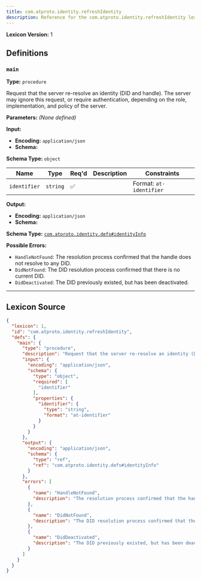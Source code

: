 ```yaml
---
title: com.atproto.identity.refreshIdentity
description: Reference for the com.atproto.identity.refreshIdentity lexicon
---
```

**Lexicon Version:** 1

## Definitions

<a name="main"></a>
### `main`

**Type:** `procedure`

Request that the server re-resolve an identity (DID and handle). The server may ignore this request, or require authentication, depending on the role, implementation, and policy of the server.

**Parameters:** _(None defined)_

**Input:**

- **Encoding:** `application/json`
- **Schema:**

**Schema Type:** `object`

| Name | Type | Req'd  | Description | Constraints |
|------|------|----------|-------------|-------------|
| `identifier` | `string` | ✅  |  | Format: `at-identifier` |
**Output:**

- **Encoding:** `application/json`
- **Schema:**

**Schema Type:** [`com.atproto.identity.defs#identityInfo`](lexicons/com/atproto/identity/defs#identityInfo)


**Possible Errors:**

- `HandleNotFound`: The resolution process confirmed that the handle does not resolve to any DID.
- `DidNotFound`: The DID resolution process confirmed that there is no current DID.
- `DidDeactivated`: The DID previously existed, but has been deactivated.

---

## Lexicon Source
```json
{
  "lexicon": 1,
  "id": "com.atproto.identity.refreshIdentity",
  "defs": {
    "main": {
      "type": "procedure",
      "description": "Request that the server re-resolve an identity (DID and handle). The server may ignore this request, or require authentication, depending on the role, implementation, and policy of the server.",
      "input": {
        "encoding": "application/json",
        "schema": {
          "type": "object",
          "required": [
            "identifier"
          ],
          "properties": {
            "identifier": {
              "type": "string",
              "format": "at-identifier"
            }
          }
        }
      },
      "output": {
        "encoding": "application/json",
        "schema": {
          "type": "ref",
          "ref": "com.atproto.identity.defs#identityInfo"
        }
      },
      "errors": [
        {
          "name": "HandleNotFound",
          "description": "The resolution process confirmed that the handle does not resolve to any DID."
        },
        {
          "name": "DidNotFound",
          "description": "The DID resolution process confirmed that there is no current DID."
        },
        {
          "name": "DidDeactivated",
          "description": "The DID previously existed, but has been deactivated."
        }
      ]
    }
  }
}
```
